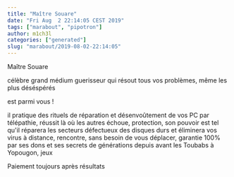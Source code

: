 ```yaml
---
title: "Maître Souare"
date: "Fri Aug  2 22:14:05 CEST 2019"
tags: ["marabout", "pipotron"]
author: m1ch3l
categories: ["generated"]
slug: "marabout/2019-08-02-22:14:05"
---
```


Maître Souare

célèbre grand médium guerisseur qui résout tous vos problèmes, même les plus déséspérés

est parmi vous !

il pratique des rituels de réparation et désenvoûtement de vos PC par télépathie, réussit là où les autres échoue, protection, son pouvoir est tel qu'il réparera les secteurs défectueux des disques durs et éliminera vos virus à distance, rencontre, sans besoin de vous déplacer, garantie 100% par ses dons et ses secrets de générations depuis avant les Toubabs à Yopougon, jeux

Paiement toujours après résultats

